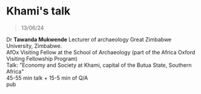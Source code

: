 
# Khami's talk
> 13/06/24

Dr **Tawanda Mukwende** 
Lecturer of archaeology Great Zimbabwe University, Zimbabwe.   
AfOx Visiting Fellow at the School of Archaeology (part of the Africa Oxford Visiting Fellowship Program)  
Talk: "Economy and Society at Khami, capital of the Butua State, Southern Africa"  
45-55 min talk + 15-5 min of Q/A  
pub  

